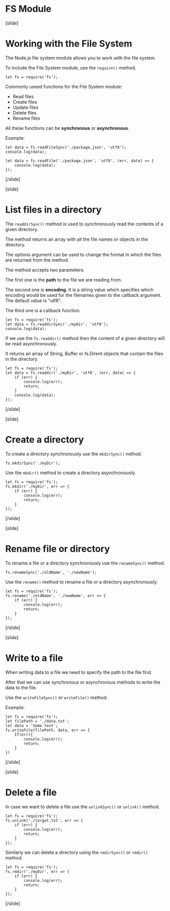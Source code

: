 # FS Module

[slide]

# Working with the File System

The Node.js file system module allows you to work with the file system.

To include the File System module, use the `require()` method.

```
let fs = require('fs');
```

Commonly useed functions for the File System module:
- Read files
- Create files
- Update files
- Delete files
- Rename files

All these functions can be **synchronous** or **asynchronous**.

Example:

```
let data = fs.readFileSync('./package.json', 'utf8');
console.log(data);
```
```
let data = fs.readFile('./package.json', 'utf8', (err, data) => {
    console.log(data);
});
```

[/slide]

[slide]

# List files in a directory

The `readdirSync()` method is used to synchronously read the contents of a given directory.

The method returns an array with all the file names or objects in the directory. 

The options argument can be used to change the format in which the files are returned from the method.

The method accepts two parameters:

The first one is the **path** to the file we are reading from.

The second one is **encoding**. It is a string value which specifies which encoding would be used for the filenames given to the callback argument. The default value is "utf8".

The third one is a callback function.

```
let fs = require('fs');
let data = fs.readdirSync('./myDir', 'utf8');
console.log(data);
```
If we use the `fs.readdir()` method then the content of a given directory will be read asynchronously. 

It returns an array of String, Buffer or fs.Dirent objects that contain the files in the directory.

```
let fs = require('fs');
let data = fs.readdir('./myDir', 'utf8', (err, data) => {
    if (err) {
        console.log(err);
        return;
    }
    console.log(data);
});
```

[/slide]

[slide]

# Create a directory

To create a directory synchronously use the `mkdirSync()` nethod.

```
fs.mkdirSync('./myDir');
```

Use the `mkdir()` method to create a directory asynchronously.

```
let fs = require('fs');
fs.mkdir('./myDir', err => {
    if (err) {
        console.log(err);
        return;
    }
});
```

[/slide]

[slide]

# Rename file or directory

To rename a file or a directory synchronously use the `renameSync()` method.

```
fs.renameSync('./oldName', './newName');
```

Use the `rename()` method to rename a file or a directory asynchronously.

```
let fs = require('fs');
fs.rename('./oldName', './newName', err => {
    if (err) {
        console.log(err);
        return;
    }
});
```

[/slide]

[slide]

# Write to a file

When writing data to a file we need to specify the path to the file first.

After that we can use synchronous or asynchronous methods to write the data to the file.

Use the `writeFileSync()` or `writeFile()` method.

Example:

```
let fs = require('fs');
let filePath = './data.txt';
let data = 'Some text';
fs.writeFile(filePath, data, err => {
    If(err){
        console.log(err);
        return;
    }
})
```

[/slide]

[slide]

# Delete a file

In case we want to delete a file use the `unlinkSync()` or `unlink()` method.

```
let fs = require('fs');
fs.unlink('./target.txt', err => {
    if (err) {
        console.log(err);
        return;
    }
});
```

Similarly we can delete a directory using the `rmdirSync()` or `rmdir()` method.

```
let fs = require('fs');
fs.rmdir('./myDir', err => {
    if (err) {
        console.log(err);
        return;
    }
});
```

[/slide]